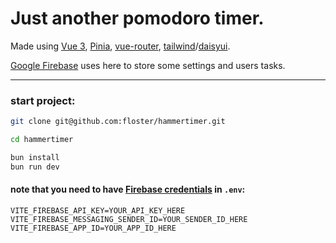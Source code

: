 # Just another pomodoro timer.

Made using [Vue 3](https://vuejs.org/), [Pinia](), [vue-router](https://router.vuejs.org/), [tailwind](https://tailwindcss.com/)/[daisyui](https://daisyui.com/).

[Google Firebase](https://firebase.google.com/) uses here to store some settings and users tasks.

---

### start project:
```bash
git clone git@github.com:floster/hammertimer.git

cd hammertimer

bun install
bun run dev
```



#### note that you need to have [Firebase credentials](https://console.firebase.google.com/) in `.env`:
```
VITE_FIREBASE_API_KEY=YOUR_API_KEY_HERE
VITE_FIREBASE_MESSAGING_SENDER_ID=YOUR_SENDER_ID_HERE
VITE_FIREBASE_APP_ID=YOUR_APP_ID_HERE
```
